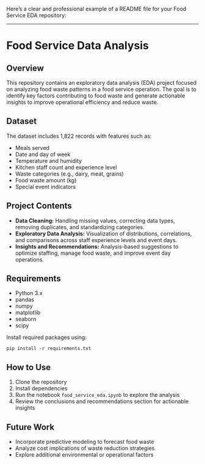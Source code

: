 Here’s a clear and professional example of a README file for your Food Service EDA repository:

---

# Food Service Data Analysis

## Overview

This repository contains an exploratory data analysis (EDA) project focused on analyzing food waste patterns in a food service operation. The goal is to identify key factors contributing to food waste and generate actionable insights to improve operational efficiency and reduce waste.

## Dataset

The dataset includes 1,822 records with features such as:

* Meals served
* Date and day of week
* Temperature and humidity
* Kitchen staff count and experience level
* Waste categories (e.g., dairy, meat, grains)
* Food waste amount (kg)
* Special event indicators

## Project Contents

* **Data Cleaning:** Handling missing values, correcting data types, removing duplicates, and standardizing categories.
* **Exploratory Data Analysis:** Visualization of distributions, correlations, and comparisons across staff experience levels and event days.
* **Insights and Recommendations:** Analysis-based suggestions to optimize staffing, manage food waste, and improve event day operations.

## Requirements

* Python 3.x
* pandas
* numpy
* matplotlib
* seaborn
* scipy

Install required packages using:

```
pip install -r requirements.txt
```

## How to Use

1. Clone the repository
2. Install dependencies
3. Run the notebook `food_service_eda.ipynb` to explore the analysis
4. Review the conclusions and recommendations section for actionable insights

## Future Work

* Incorporate predictive modeling to forecast food waste
* Analyze cost implications of waste reduction strategies
* Explore additional environmental or operational factors

